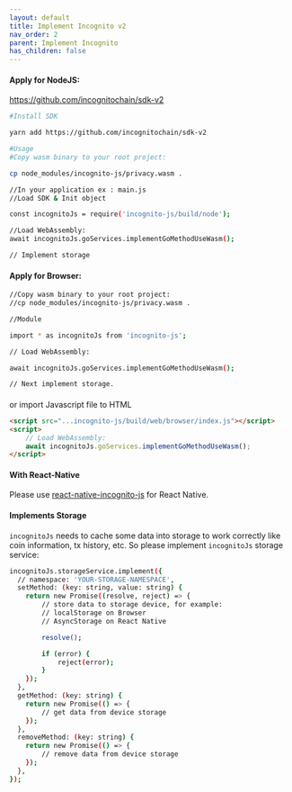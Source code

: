 ```yaml
---
layout: default
title: Implement Incognito v2
nav_order: 2
parent: Implement Incognito
has_children: false
---
```


#### Apply for NodeJS:

https://github.com/incognitochain/sdk-v2

```bash
#Install SDK 

yarn add https://github.com/incognitochain/sdk-v2

#Usage 
#Copy wasm binary to your root project:

cp node_modules/incognito-js/privacy.wasm .

//In your application ex : main.js 
//Load SDK & Init object 

const incognitoJs = require('incognito-js/build/node');

//Load WebAssembly:
await incognitoJs.goServices.implementGoMethodUseWasm();

// Implement storage
```

#### Apply for Browser:

```bash
//Copy wasm binary to your root project:
//cp node_modules/incognito-js/privacy.wasm .

//Module

import * as incognitoJs from 'incognito-js';

// Load WebAssembly:

await incognitoJs.goServices.implementGoMethodUseWasm();

// Next implement storage.
```

####

or import Javascript file to HTML

```html
<script src="...incognito-js/build/web/browser/index.js"></script>
<script>
	// Load WebAssembly:
	await incognitoJs.goServices.implementGoMethodUseWasm();
</script>
```

#### With React-Native

Please use [react-native-incognito-js](https://github.com/incognitochain/react-native-incognito-js) for React Native.

#### Implements Storage

`incognitoJs` needs to cache some data into storage to work correctly like coin information, tx history, etc. So please implement `incognitoJs` storage service:

```bash
incognitoJs.storageService.implement({
  // namespace: 'YOUR-STORAGE-NAMESPACE',
  setMethod: (key: string, value: string) {
    return new Promise((resolve, reject) => {
        // store data to storage device, for example:
        // localStorage on Browser
        // AsyncStorage on React Native

        resolve();

        if (error) {
            reject(error);
        }
    });
  },
  getMethod: (key: string) {
    return new Promise(() => {
        // get data from device storage
    });
  },
  removeMethod: (key: string) {
    return new Promise(() => {
        // remove data from device storage
    });
  },
});
```
